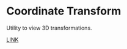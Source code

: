 # Coordinate Transform

Utility to view 3D transformations.

[LINK]

[LINK]: https://maxwell-yaron.github.io/coordinate_transform/index.html
